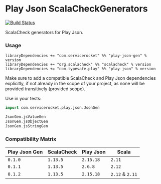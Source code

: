 Play Json ScalaCheckGenerators
==============================
[![Build Status](https://travis-ci.org/ServiceRocket/play-json-gen.svg?branch=master)](https://travis-ci.org/ServiceRocket/play-json-gen)

ScalaCheck generators for Play Json.
### Usage
```
libraryDependencies += "com.servicerocket" %% "play-json-gen" % version
libraryDependencies += "org.scalacheck" %% "scalacheck" % version
libraryDependencies += "com.typesafe.play" %% "play-json" % version
```
Make sure to add a compatible ScalaCheck and Play Json dependencies
explicitly, if not already in the scope of your project, as none will be
provided transitively (provided scope).

Use in your tests:
```scala
import com.servicerocket.play.json.JsonGen

JsonGen.jsValueGen
JsonGen.jsObjectGen
JsonGen.jsStringGen
```
### Compatibility Matrix
|  Play Json Gen | ScalaCheck     | Play Json | Scala           |
| -------------- | -------------- | --------- | --------------- |
| `0.1.0`        | `1.13.5`       | `2.15.18` | `2.11`          |
| `0.1.1`        | `1.13.5`       | `2.6.8`   | `2.12`          |
| `0.1.2`        | `1.13.5`       | `2.15.18` | `2.12` & `2.11` |